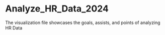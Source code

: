 # Analyze_HR_Data_2024
The visualization file showcases the goals, assists, and points of analyzing HR Data
